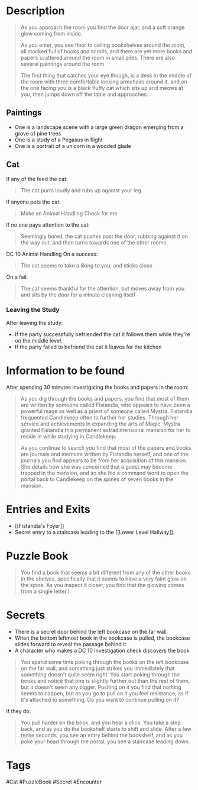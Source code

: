 # Description
> As you approach the room you find the door ajar, and a soft orange glow coming from inside. 
> 
> As you enter, you see floor to ceiling bookshelves around the room, all stocked full of books and scrolls, and there are yet more books and papers scattered around the room in small piles. There are also several paintings around the room
> 
> The first thing that catches your eye though, is a desk in the middle of the room with three comfortable looking armchairs around it, and on the one facing you is a black fluffy cat which sits up and meows at you, then jumps down off the table and approaches.

## Paintings
- One is a landscape scene with a large green dragon emerging from a grove of pine trees
- One is a study of a Pegasus in flight
- One is a portrait of a unicorn in a wooded glade

## Cat
If any of the feed the cat:
> The cat purrs loudly and rubs up against your leg.

If anyone pets the cat:
> Make an Animal Handling Check for me

If no one pays attention to the cat:
> Seemingly bored, the cat pushes past the door, rubbing against it on the way out, and then turns towards one of the other rooms.

DC 10 Animal Handling
On a success:
> The cat seems to take a liking to you, and sticks close

On a fail:
> The cat seems thankful for the attention, but moves away from you and sits by the door for a minute cleaning itself

### Leaving the Study
After leaving the study:
- If the party successfully befriended the cat it follows them while they're on the middle level.
- If the party failed to befriend the cat it leaves for the kitchen

# Information to be found
After spending 30 minutes investigating the books and papers in the room:
> As you dig through the books and papers, you find that most of them are written by someone called Fistandia, who appears to have been a powerful mage as well as a priest of someone called Mystra. Fistandia frequented Candlekeep often to further her studies. Through her service and achievements in expanding the arts of Magic, Mystra granted Fistandia this permanent extradimensional mansion for her to reside in while studying in Candlekeep.
>
> As you continue to search you find that most of the papers and books are journals and memoirs written by Fistandia herself, and one of the journals you find appears to be from her acquisition of this mansion. She details how she was concerned that a guest may become trapped in the mansion, and so she hid a command word to open the portal back to Candlekeep on the spines of seven books in the mansion.

# Entries and Exits
- [[Fistandia's Foyer]]
- Secret entry to a staircase leading to the [[Lower Level Hallway]].

# Puzzle Book
>You find a book that seems a bit different from any of the other books in the shelves, specifically that it seems to have a very faint glow on the spine. As you inspect it closer, you find that the glowing comes from a single letter I. 

# Secrets
- There is a secret door behind the left bookcase on the far wall.
- When the bottom leftmost book in the bookcase is pulled, the bookcase slides forward to reveal the passage behind it.
- A character who makes a DC 10 Investigation check discovers the book

> You spend some time poking through the books on the left bookcase on the far wall, and something just strikes you immediately that something doesn't quite seem right. You start poking through the books and notice that one is slightly further out than the rest of them, but it doesn't seem any bigger. Pushing on it you find that nothing seems to happen, but as you go to pull on it you feel resistance, as if it's attached to something. Do you want to continue pulling on it?

If they do:
> You pull harder on the book, and you hear a click. You take a step back, and as you do the bookshelf starts to shift and slide. After a few tense seconds, you see an entry behind the bookshelf, and as you poke your head through the portal, you see a staircase leading down.

# Tags
#Cat #PuzzleBook #Secret #Encounter 